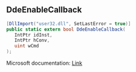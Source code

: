 ## DdeEnableCallback

```csharp
[DllImport("user32.dll", SetLastError = true)]
public static extern bool DdeEnableCallback(
   IntPtr idInst,
   IntPtr hConv,
   uint wCmd
);
```

Microsoft documentation: [Link](https://learn.microsoft.com/en-us/windows/win32/api/ddeml/nf-ddeml-ddeenablecallback)
